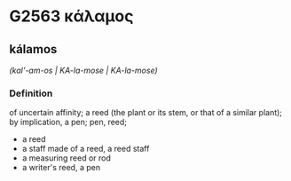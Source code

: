 # G2563 κάλαμος

## kálamos

_(kal'-am-os | KA-la-mose | KA-la-mose)_

### Definition

of uncertain affinity; a reed (the plant or its stem, or that of a similar plant); by implication, a pen; pen, reed; 

- a reed
- a staff made of a reed, a reed staff
- a measuring reed or rod
- a writer's reed, a pen
